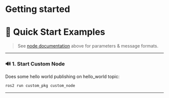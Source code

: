 # Getting started

# 🚀 Quick Start Examples

> See [node documentation](../about/implementation.md) above for parameters & message formats.

---

### 🔊 1. Start Custom Node

Does some hello world publishing on hello_world topic:

```bash
ros2 run custom_pkg custom_node
```

---
